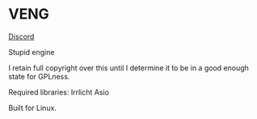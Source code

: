 # VENG
[Discord](https://discord.gg/xeEE4pDDYW)

Stupid engine

I retain full copyright over this until I determine it to be in a good enough state for GPLness.

Required libraries:
    Irrlicht
    Asio

Built for Linux.